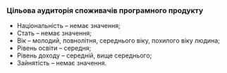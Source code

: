 ### Цільова аудиторія споживачів програмного продукту
- Національність – немає значення;
- Стать – немає значення;
- Вік – молодий, повнолітня, середнього віку, похилого віку людина;
- Рівень освіти – середня;
- Рівень доходу – середній, вище середнього;
- Зайнятість – немає значення.  
